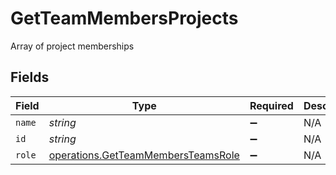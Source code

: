 # GetTeamMembersProjects

Array of project memberships


## Fields

| Field                                                                                    | Type                                                                                     | Required                                                                                 | Description                                                                              |
| ---------------------------------------------------------------------------------------- | ---------------------------------------------------------------------------------------- | ---------------------------------------------------------------------------------------- | ---------------------------------------------------------------------------------------- |
| `name`                                                                                   | *string*                                                                                 | :heavy_minus_sign:                                                                       | N/A                                                                                      |
| `id`                                                                                     | *string*                                                                                 | :heavy_minus_sign:                                                                       | N/A                                                                                      |
| `role`                                                                                   | [operations.GetTeamMembersTeamsRole](../../models/operations/getteammembersteamsrole.md) | :heavy_minus_sign:                                                                       | N/A                                                                                      |